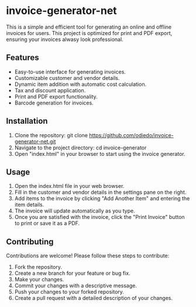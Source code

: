 # invoice-generator-net
This is a simple and efficient tool for generating an online and offline invoices for users. This project is optimized for print and PDF export, ensuring your invoices
alwasy look professional.

## Features
- Easy-to-use interface for generating invoices.
- Customizable customer and vendor details.
- Dynamic item addition with automatic cost calculation.
- Tax and discount application.
- Print and PDF export functionality.
- Barcode generation for invoices.

## Installation
1. Clone the repository: git clone https://github.com/odiedo/invoice-generator-net.git
2. Navigate to the project directory: cd invoice-generator
3. Open "index.html" in your browser to start using the invoice generator.

## Usage
1. Open the index.html file in your web browser.
2. Fill in the customer and vendor details in the settings pane on the right.
3. Add items to the invoice by clicking "Add Another Item" and entering the item details.
4. The invoice will update automatically as you type.
5. Once you are satisfied with the invoice, click the "Print Invoice" button to print or save it as a PDF.

## Contributing
Contributions are welcome! Please follow these steps to contribute:
1. Fork the repository.
2. Create a new branch for your feature or bug fix.
3. Make your changes.
4. Commit your changes with a descriptive message.
5. Push your changes to your forked repository.
6. Create a pull request with a detailed description of your changes.
